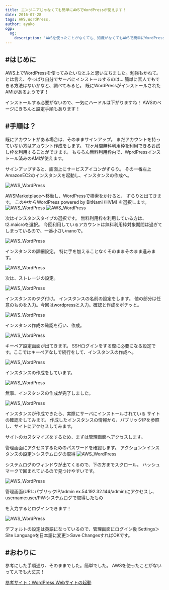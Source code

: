 ```yaml
---
title: エンジニアじゃなくても簡単にAWSでWordPressが使えます！
date: 2016-07-28
tags: AWS,WordPress,
author: ayako
ogp:
  og:
    description: 'AWSを使ったことがなくても、知識がなくてもAWSで簡単にWordPressが使えてしまいます。'
---
```


#はじめに
---
AWS上でWordPressを使ってみたいなとふと思い立ちました。勉強もかねて。
とは言え、やっぱり自分でサーバにインストールするのは...
簡単に素人でもできる方法はないかなと、調べてみると。
既にWordPressがインストールされたAMIがあるようです！

インストールする必要がないので、一気にハードルは下がりますね！
AWSのページにきちんと設定手順もあります！

#手順は？
---
既にアカウントがある場合は、そのままサインアップ。
まだアカウントを持っていない方はアカウント作成をします。
12ヶ月間無料利用枠を利用できるお試し枠を利用することができます。
もちろん無料利用枠内で、WprdPressインストール済みのAMIが使えます。

サインアップすると、画面上にサービスアイコンがずらり。
その一番左上AmazonEC2のインスタンスを起動し、インスタンスの作成へ。

![AWS_WordPress](./2016/0728_WordPress/aws_wp_01.png)

AWSMarketplaceへ移動し、WordPressで検索をかけると、
ずらりと出てきます。
この中からWordPress powered by BitNami (HVM) を選択します。
![AWS_WordPress](./2016/0728_WordPress/aws_wp_02.png)
![AWS_WordPress](./2016/0728_WordPress/aws_wp_03.png)

次はインスタンスタイプの選択です。
無料利用枠を利用している方は、t2.maicroを選択。
今回利用しているアカウントは無料利用枠対象期間は過ぎてしまっているので、一番小さいnanoで。

![AWS_WordPress](./2016/0728_WordPress/aws_wp_04.png)

インスタンスの詳細設定。
特に手を加えることなくそのままそのまま進みます。

![AWS_WordPress](./2016/0728_WordPress/aws_wp_05.png)

次は、ストレージの設定。

![AWS_WordPress](./2016/0728_WordPress/aws_wp_06.png)

インスタンスのタグ付け。
インスタンスの名前の設定をします。
値の部分は任意のものを入力。今回はwordpressと入力。確認と作成をポチッと。

![AWS_WordPress](./2016/0728_WordPress/aws_wp_07.png)

インスタンス作成の確認を行い、作成。

![AWS_WordPress](./2016/0728_WordPress/aws_wp_08.png)

キーペア設定画面が出てきます。
SSHログインをする際に必要になる設定です。ここではキーペアなしで続行をして、インスタンスの作成へ。

![AWS_WordPress](./2016/0728_WordPress/aws_wp_09.png)

インスタンスの作成をしています。

![AWS_WordPress](./2016/0728_WordPress/aws_wp_10.png)

無事、インスタンスの作成が完了しました。

![AWS_WordPress](./2016/0728_WordPress/aws_wp_11.png)

インスタンスが作成できたら、実際にサーバにインストールされている
サイトの確認をしてみます。
作成したインスタンスの情報から、パブリックIPを参照し、サイトにアクセスしてみます。

サイトのカスタマイズをするため、まずは管理画面へアクセスします。

管理画面にアクセスするためのパスワードを確認します。
アクション＞インスタンスの設定＞システムログの取得
![AWS_WordPress](./2016/0728_WordPress/aws_wp_12.png)

システムログのウィンドウが出てくるので、下の方までスクロール。
ハッシュマークで囲まれているので見つけやすいです。

![AWS_WordPress](./2016/0728_WordPress/aws_wp_13.png)

管理画面(URL:パブリックIP/admin ex.54.192.32.144/admin)にアクセスし、username:user/PW:システムログで取得したもの

を入力するとログインできます！

![AWS_WordPress](./2016/0728_WordPress/aws_wp_14.png)

デフォルトの設定は英語になっているので、管理画面にログイン後
Settings＞Site Languageを日本語に変更＞Save ChangesすればOKです。

#おわりに
---
参考にした手順通り、そのままでした。簡単でした。
AWSを使ったことがないって人でも大丈夫！

[参考サイト：WordPress Webサイトの起動](https://aws.amazon.com/jp/getting-started/launch-a-wordpress-website/)

